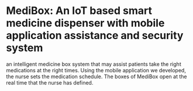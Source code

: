 # MediBox: An IoT based smart medicine dispenser with mobile application assistance and security system
an intelligent medicine box system that may assist patients take the right medications at the right times. Using the mobile application we developed, the nurse sets the medication schedule. The boxes of MediBox open at the real time that the nurse has defined.
